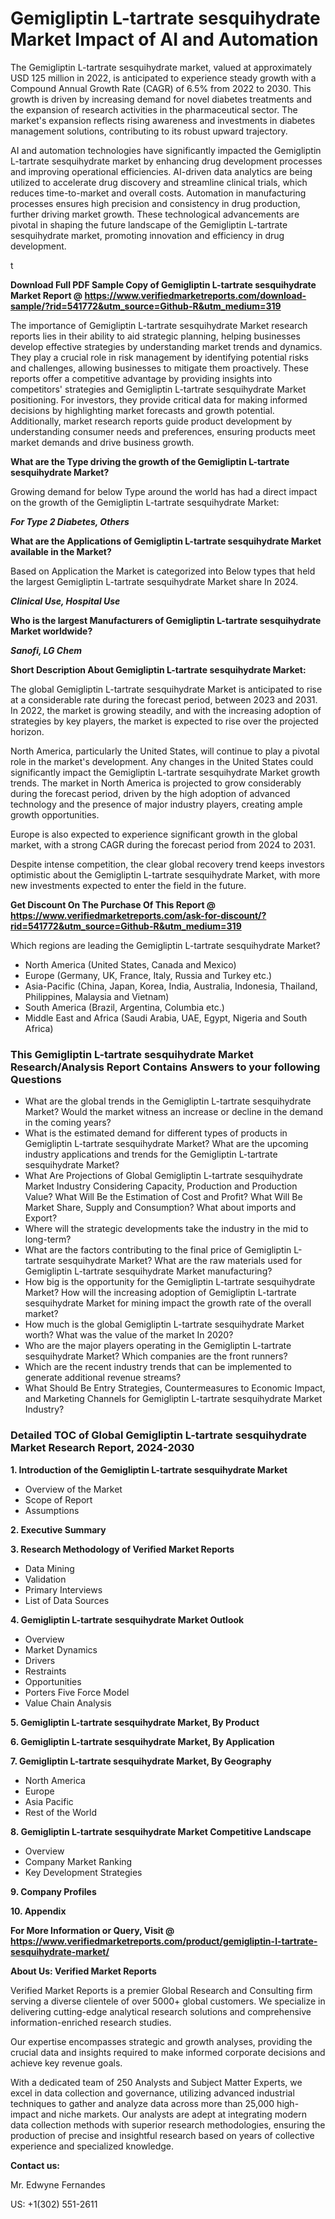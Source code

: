 <meta name="title" content="Global Gemigliptin L-tartrate sesquihydrate Market Impact of AI and Automation"><meta name="description" content="The Gemigliptin L-tartrate sesquihydrate market, valued at approximately USD 125 million in 2022, is anticipated to experience steady growth with a Compound Annual Gro"><meta name="title" content="Gemigliptin L-tartrate sesquihydrate Market Size, Share, Scope, Trends, Growth, Opportunities, Analysis, Forecast"><h1>Gemigliptin L-tartrate sesquihydrate Market Impact of AI and Automation</h1><p>The Gemigliptin L-tartrate sesquihydrate market, valued at approximately USD 125 million in 2022, is anticipated to experience steady growth with a Compound Annual Growth Rate (CAGR) of 6.5% from 2022 to 2030. This growth is driven by increasing demand for novel diabetes treatments and the expansion of research activities in the pharmaceutical sector. The market's expansion reflects rising awareness and investments in diabetes management solutions, contributing to its robust upward trajectory.</p><p>AI and automation technologies have significantly impacted the Gemigliptin L-tartrate sesquihydrate market by enhancing drug development processes and improving operational efficiencies. AI-driven data analytics are being utilized to accelerate drug discovery and streamline clinical trials, which reduces time-to-market and overall costs. Automation in manufacturing processes ensures high precision and consistency in drug production, further driving market growth. These technological advancements are pivotal in shaping the future landscape of the Gemigliptin L-tartrate sesquihydrate market, promoting innovation and efficiency in drug development.</p>t</p><p id="" class=""><strong>Download Full PDF Sample Copy of Gemigliptin L-tartrate sesquihydrate Market Report @ <a href="https://www.verifiedmarketreports.com/download-sample/?rid=541772&utm_source=Github-R&utm_medium=319" target="_blank">https://www.verifiedmarketreports.com/download-sample/?rid=541772&utm_source=Github-R&utm_medium=319</a></strong></p><p>The importance of&nbsp;Gemigliptin L-tartrate sesquihydrate Market research reports lies in their ability to aid strategic planning, helping businesses develop effective strategies by understanding market trends and dynamics. They play a crucial role in risk management by identifying potential risks and challenges, allowing businesses to mitigate them proactively. These reports offer a competitive advantage by providing insights into competitors' strategies and Gemigliptin L-tartrate sesquihydrate Market positioning. For investors, they provide critical data for making informed decisions by highlighting market forecasts and growth potential. Additionally, market research reports guide product development by understanding consumer needs and preferences, ensuring products meet market demands and drive business growth.</p><p><strong>What are the&nbsp;Type driving the growth of the Gemigliptin L-tartrate sesquihydrate Market?</strong></p><p id="" class="">Growing demand for below Type around the world has had a direct impact on the growth of the Gemigliptin L-tartrate sesquihydrate Market:</p><em><strong>For Type 2 Diabetes, Others</strong></em></p><strong>What are the&nbsp;Applications&nbsp;of Gemigliptin L-tartrate sesquihydrate Market available in the Market?</strong></p><p id="" class="">Based on Application the Market is categorized into Below types that held the largest Gemigliptin L-tartrate sesquihydrate Market share In 2024.</p><em><strong>Clinical Use, Hospital Use</strong></em></p><strong>Who is the largest Manufacturers of Gemigliptin L-tartrate sesquihydrate Market worldwide?</strong></p><p><em><strong>Sanofi, LG Chem</strong></em></p><p id="" class=""><strong>Short Description About Gemigliptin L-tartrate sesquihydrate Market:</strong></p><p>The global Gemigliptin L-tartrate sesquihydrate Market is anticipated to rise at a considerable rate during the forecast period, between 2023 and 2031. In 2022, the market is growing steadily, and with the increasing adoption of strategies by key players, the market is expected to rise over the projected horizon.</p><p>North America, particularly the United States, will continue to play a pivotal role in the market's development. Any changes in the United States could significantly impact the Gemigliptin L-tartrate sesquihydrate Market growth trends. The market in North America is projected to grow considerably during the forecast period, driven by the high adoption of advanced technology and the presence of major industry players, creating ample growth opportunities.</p><p>Europe is also expected to experience significant growth in the global market, with a strong CAGR during the forecast period from 2024 to 2031.</p><p>Despite intense competition, the clear global recovery trend keeps investors optimistic about the Gemigliptin L-tartrate sesquihydrate Market, with more new investments expected to enter the field in the future.</p><p id="" class=""><strong>Get Discount On The Purchase Of This Report @ <a href="https://www.verifiedmarketreports.com/ask-for-discount/?rid=541772&utm_source=Github-R&utm_medium=319" target="_blank">https://www.verifiedmarketreports.com/ask-for-discount/?rid=541772&utm_source=Github-R&utm_medium=319</a></strong></p>Which regions are leading the Gemigliptin L-tartrate sesquihydrate Market?</p><ul><li>North America (United States, Canada and Mexico)</li><li>Europe (Germany, UK, France, Italy, Russia and Turkey etc.)</li><li>Asia-Pacific (China, Japan, Korea, India, Australia, Indonesia, Thailand, Philippines, Malaysia and Vietnam)</li><li>South America (Brazil, Argentina, Columbia etc.)</li><li>Middle East and Africa (Saudi Arabia, UAE, Egypt, Nigeria and South Africa)</li></ul><h3 id="" class="">This Gemigliptin L-tartrate sesquihydrate Market Research/Analysis Report Contains Answers to your following Questions</h3><ul><li>What are the global trends in the Gemigliptin L-tartrate sesquihydrate Market? Would the market witness an increase or decline in the demand in the coming years?</li><li>What is the estimated demand for different types of products in Gemigliptin L-tartrate sesquihydrate Market? What are the upcoming industry applications and trends for the Gemigliptin L-tartrate sesquihydrate Market?</li><li>What Are Projections of Global Gemigliptin L-tartrate sesquihydrate Market Industry Considering Capacity, Production and Production Value? What Will Be the Estimation of Cost and Profit? What Will Be Market Share, Supply and Consumption? What about imports and Export?</li><li>Where will the strategic developments take the industry in the mid to long-term?</li><li>What are the factors contributing to the final price of Gemigliptin L-tartrate sesquihydrate Market? What are the raw materials used for Gemigliptin L-tartrate sesquihydrate Market manufacturing?</li><li>How big is the opportunity for the Gemigliptin L-tartrate sesquihydrate Market? How will the increasing adoption of Gemigliptin L-tartrate sesquihydrate Market for mining impact the growth rate of the overall market?</li><li>How much is the global Gemigliptin L-tartrate sesquihydrate Market worth? What was the value of the market In 2020?</li><li>Who are the major players operating in the Gemigliptin L-tartrate sesquihydrate Market? Which companies are the front runners?</li><li>Which are the recent industry trends that can be implemented to generate additional revenue streams?</li><li>What Should Be Entry Strategies, Countermeasures to Economic Impact, and Marketing Channels for Gemigliptin L-tartrate sesquihydrate Market Industry?</li></ul><h3 id="" class="">Detailed TOC of Global Gemigliptin L-tartrate sesquihydrate Market Research Report, 2024-2030</h3><p id="" class=""><strong>1. Introduction of the Gemigliptin L-tartrate sesquihydrate Market</strong></p><ul><li>Overview of the Market</li><li>Scope of Report</li><li>Assumptions</li></ul><p id="" class=""><strong>2. Executive Summary</strong></p><p id="" class=""><strong>3. Research Methodology of Verified Market Reports</strong></p><ul><li>Data Mining</li><li>Validation</li><li>Primary Interviews</li><li>List of Data Sources</li></ul><p id="" class=""><strong>4. Gemigliptin L-tartrate sesquihydrate Market Outlook</strong></p><ul><li>Overview</li><li>Market Dynamics</li><li>Drivers</li><li>Restraints</li><li>Opportunities</li><li>Porters Five Force Model</li><li>Value Chain Analysis</li></ul><p id="" class=""><strong>5. Gemigliptin L-tartrate sesquihydrate Market, By Product</strong></p><p id="" class=""><strong>6. Gemigliptin L-tartrate sesquihydrate Market, By Application</strong></p><p id="" class=""><strong>7. Gemigliptin L-tartrate sesquihydrate Market, By Geography</strong></p><ul><li>North America</li><li>Europe</li><li>Asia Pacific</li><li>Rest of the World</li></ul><p id="" class=""><strong>8. Gemigliptin L-tartrate sesquihydrate Market Competitive Landscape</strong></p><ul><li>Overview</li><li>Company Market Ranking</li><li>Key Development Strategies</li></ul><p id="" class=""><strong>9. Company Profiles</strong></p><p id="" class=""><strong>10. Appendix</strong></p><p id="" class=""><strong>For More Information or Query, Visit @ <a href="https://www.verifiedmarketreports.com/product/gemigliptin-l-tartrate-sesquihydrate-market/" target="_blank">https://www.verifiedmarketreports.com/product/gemigliptin-l-tartrate-sesquihydrate-market/</a></strong></p><p id="" class=""><strong>About Us: Verified Market Reports</strong></p><p id="" class="">Verified Market Reports is a premier Global Research and Consulting firm serving a diverse clientele of over 5000+ global customers. We specialize in delivering cutting-edge analytical research solutions and comprehensive information-enriched research studies.</p><p id="" class="">Our expertise encompasses strategic and growth analyses, providing the crucial data and insights required to make informed corporate decisions and achieve key revenue goals.</p><p id="" class="">With a dedicated team of 250 Analysts and Subject Matter Experts, we excel in data collection and governance, utilizing advanced industrial techniques to gather and analyze data across more than 25,000 high-impact and niche markets. Our analysts are adept at integrating modern data collection methods with superior research methodologies, ensuring the production of precise and insightful research based on years of collective experience and specialized knowledge.</p><p id="" class=""><strong>Contact us:</strong></p><p id="" class="">Mr. Edwyne Fernandes</p><p id="" class="">US: +1(302) 551-2611</p>